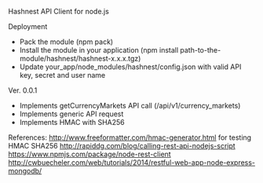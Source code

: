 Hashnest API Client for node.js

Deployment
* Pack the module (npm pack)
* Install the module in your application (npm install path-to-the-module/hashnest/hashnest-x.x.x.tgz)
* Update your_app/node_modules/hashnest/config.json with valid API key, secret and user name

Ver. 0.0.1
* Implements getCurrencyMarkets API call (/api/v1/currency_markets)
* Implements generic API request
* Implements HMAC with SHA256
 
References:
http://www.freeformatter.com/hmac-generator.html for testing HMAC SHA256
http://rapiddg.com/blog/calling-rest-api-nodejs-script
https://www.npmjs.com/package/node-rest-client
http://cwbuecheler.com/web/tutorials/2014/restful-web-app-node-express-mongodb/